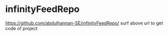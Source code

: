 # infinityFeedRepo
https://github.com/abdulhannan-SE/infinityFeedRepo/
surf above url to  get code of project
